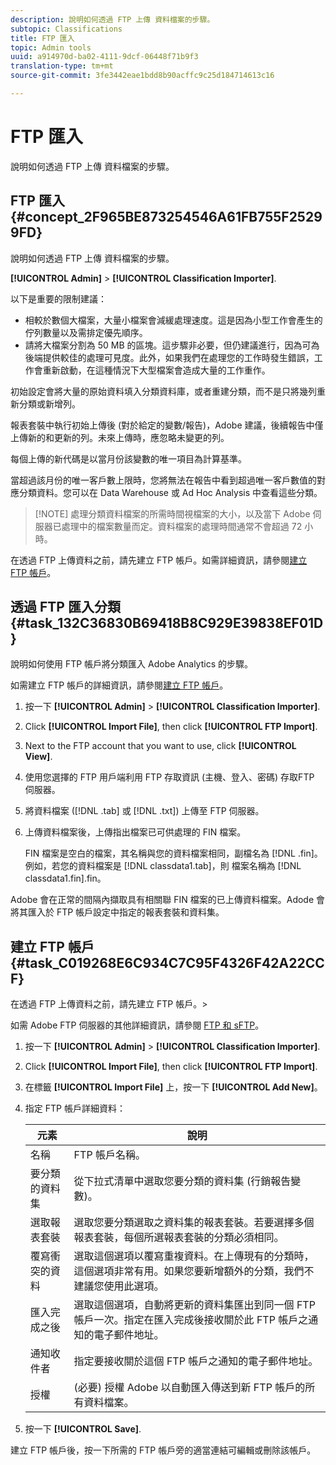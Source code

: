 ```yaml
---
description: 說明如何透過 FTP 上傳 資料檔案的步驟。
subtopic: Classifications
title: FTP 匯入
topic: Admin tools
uuid: a914970d-ba02-4111-9dcf-06448f71b9f3
translation-type: tm+mt
source-git-commit: 3fe3442eae1bdd8b90acffc9c25d184714613c16

---
```



# FTP 匯入

說明如何透過 FTP 上傳 資料檔案的步驟。

## FTP 匯入 {#concept_2F965BE873254546A61FB755F25299FD}

說明如何透過 FTP 上傳 資料檔案的步驟。

**[!UICONTROL Admin]** > **[!UICONTROL Classification Importer]**.

以下是重要的限制建議：

* 相較於數個大檔案，大量小檔案會減緩處理速度。這是因為小型工作會產生的佇列數量以及需排定優先順序。
* 請將大檔案分割為 50 MB 的區塊。這步驟非必要，但仍建議進行，因為可為後端提供較佳的處理可見度。此外，如果我們在處理您的工作時發生錯誤，工作會重新啟動，在這種情況下大型檔案會造成大量的工作重作。

初始設定會將大量的原始資料填入分類資料庫，或者重建分類，而不是只將幾列重新分類或新增列。

報表套裝中執行初始上傳後 (對於給定的變數/報告)，Adobe 建議，後續報告中僅上傳新的和更新的列。未來上傳時，應忽略未變更的列。

每個上傳的新代碼是以當月份該變數的唯一項目為計算基準。

當超過該月份的唯一客戶數上限時，您將無法在報告中看到超過唯一客戶數值的對應分類資料。您可以在 Data Warehouse 或 Ad Hoc Analysis 中查看這些分類。

>[!NOTE] 處理分類資料檔案的所需時間視檔案的大小，以及當下 Adobe 伺服器已處理中的檔案數量而定。資料檔案的處理時間通常不會超過 72 小時。

在透過 FTP 上傳資料之前，請先建立 FTP 帳戶。如需詳細資訊，請參閱[建立 FTP 帳戶](/help/components/c-classifications2/c-classifications-importer/c-uploading-saint-data-files-via-ftp.md#task_C019268E6C934C7C95F4326F42A22CCF)。

## 透過 FTP 匯入分類 {#task_132C36830B69418B8C929E39838EF01D}

<!-- 

t_upload_a_saint_data_file_via_ftp.xml

 -->

說明如何使用 FTP 帳戶將分類匯入 Adobe Analytics 的步驟。

如需建立 FTP 帳戶的詳細資訊，請參閱[建立 FTP 帳戶](/help/components/c-classifications2/c-classifications-importer/c-uploading-saint-data-files-via-ftp.md#task_C019268E6C934C7C95F4326F42A22CCF)。

1. 按一下 **[!UICONTROL Admin]** > **[!UICONTROL Classification Importer]**.
1. Click **[!UICONTROL Import File]**, then click **[!UICONTROL FTP Import]**.
1. Next to the FTP account that you want to use, click **[!UICONTROL View]**.
1. 使用您選擇的 FTP 用戶端利用 FTP 存取資訊 (主機、登入、密碼) 存取FTP 伺服器。
1. 將資料檔案 ([!DNL .tab] 或 [!DNL .txt]) 上傳至 FTP 伺服器。
1. 上傳資料檔案後，上傳指出檔案已可供處理的 FIN 檔案。

   FIN 檔案是空白的檔案，其名稱與您的資料檔案相同，副檔名為 [!DNL .fin]。例如，若您的資料檔案是 [!DNL classdata1.tab]，則 檔案名稱為 [!DNL classdata1.fin].fin。

Adobe 會在正常的間隔內擷取具有相關聯 FIN 檔案的已上傳資料檔案。Adode 會將其匯入於 FTP 帳戶設定中指定的報表套裝和資料集。

## 建立 FTP 帳戶 {#task_C019268E6C934C7C95F4326F42A22CCF}

在透過 FTP 上傳資料之前，請先建立 FTP 帳戶。>

<!-- 

t_create_an_ftp_account.xml

 -->

如需 Adobe FTP 伺服器的其他詳細資訊，請參閱 [FTP 和 sFTP](https://docs.adobe.com/content/help/en/analytics/export/ftp-and-sftp/ftp-overview.html)。

1. 按一下 **[!UICONTROL Admin]** > **[!UICONTROL Classification Importer]**.
1. Click **[!UICONTROL Import File]**, then click **[!UICONTROL FTP Import]**.
1. 在標籤 **[!UICONTROL Import File]** 上，按一下 **[!UICONTROL Add New]**。
1. 指定 FTP 帳戶詳細資料：

   | 元素 | 說明 |
   |---|---|
   | 名稱 | FTP 帳戶名稱。 |
   | 要分類的資料集 | 從下拉式清單中選取您要分類的資料集 (行銷報告變數)。 |
   | 選取報表套裝 | 選取您要分類選取之資料集的報表套裝。若要選擇多個報表套裝，每個所選報表套裝的分類必須相同。 |
   | 覆寫衝突的資料 | 選取這個選項以覆寫重複資料。在上傳現有的分類時，這個選項非常有用。如果您要新增額外的分類，我們不建議您使用此選項。 |
   | 匯入完成之後 | 選取這個選項，自動將更新的資料集匯出到同一個 FTP 帳戶一次。指定在匯入完成後接收關於此 FTP 帳戶之通知的電子郵件地址。 |
   | 通知收件者 | 指定要接收關於這個 FTP 帳戶之通知的電子郵件地址。 |
   | 授權 | (必要) 授權 Adobe 以自動匯入傳送到新 FTP 帳戶的所有資料檔案。 |

1. 按一下 **[!UICONTROL Save]**.

建立 FTP 帳戶後，按一下所需的 FTP 帳戶旁的適當連結可編輯或刪除該帳戶。
